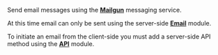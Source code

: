 
Send email messages using the __[Mailgun](https://mailgun.com)__ messaging service.

At this time email can only be sent using the server-side __[Email](/server-modules/email/)__ module.

To initiate an email from the client-side you must add a server-side API method using the __[API](/server-modules/api/)__ module.